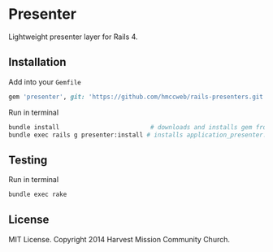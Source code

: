 # Presenter

Lightweight presenter layer for Rails 4.

## Installation

Add into your `Gemfile`

```ruby
gem 'presenter', git: 'https://github.com/hmccweb/rails-presenters.git'
```

Run in terminal

```bash
bundle install                         # downloads and installs gem from github
bundle exec rails g presenter:install # installs application_presenter.rb
```

## Testing

Run in terminal

```bash
bundle exec rake
```

## License

MIT License. Copyright 2014 Harvest Mission Community Church.
